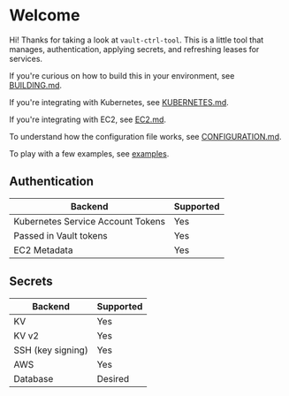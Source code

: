 
# Welcome

Hi! Thanks for taking a look at `vault-ctrl-tool`. This is a little tool that manages, authentication, 
applying secrets, and refreshing leases for services.

If you're curious on how to build this in your environment, see [BUILDING.md](docs/BUILDING.md). 

If you're integrating with Kubernetes, see [KUBERNETES.md](docs/KUBERNETES.md).

If you're integrating with EC2, see [EC2.md](docs/EC2.md).

To understand how the configuration file works, see [CONFIGURATION.md](docs/CONFIGURATION.md).

To play with a few examples, see [examples](docs/examples).

## Authentication

| Backend | Supported |
|---|---|
| Kubernetes Service Account Tokens | Yes |
| Passed in Vault tokens | Yes |
| EC2 Metadata | Yes |

##  Secrets

| Backend | Supported |
|---|---
|  KV | Yes |
| KV v2 | Yes |
|  SSH (key signing) | Yes |
| AWS | Yes |
| Database  | Desired |
